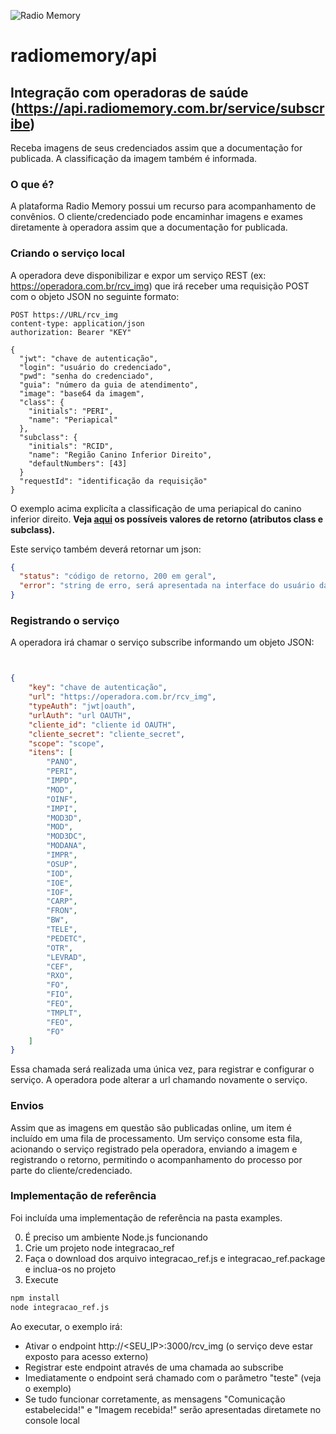 ![Radio Memory](https://radiomemory.com.br/wp-content/uploads/2020/02/logo-site-com-borda.png)
# radiomemory/api

## Integração com operadoras de saúde (https://api.radiomemory.com.br/service/subscribe)
Receba imagens de seus credenciados assim que a documentação for publicada. A classificação da imagem também é informada.



### O que é?
A plataforma Radio Memory possui um recurso para acompanhamento de convênios. O cliente/credenciado pode encaminhar imagens e exames diretamente à operadora assim que a documentação for publicada.

### Criando o serviço local
A operadora deve disponibilizar e expor um serviço REST (ex: https://operadora.com.br/rcv_img) que irá receber uma requisição POST com o  objeto JSON no seguinte formato:

```
POST https://URL/rcv_img
content-type: application/json
authorization: Bearer "KEY"

{
  "jwt": "chave de autenticação",
  "login": "usuário do credenciado",
  "pwd": "senha do credenciado",
  "guia": "número da guia de atendimento",
  "image": "base64 da imagem",
  "class": {
    "initials": "PERI",
    "name": "Periapical"
  },
  "subclass": {
    "initials": "RCID",
    "name": "Região Canino Inferior Direito",
    "defaultNumbers": [43]
  }
  "requestId": "identificação da requisição"
}
```

O exemplo acima explicíta a classificação de uma periapical do canino inferior direito. **Veja [aqui](https://github.com/radiomemory/api/tree/main/ia/classify) os possíveis valores de retorno (atributos class e subclass).**

Este serviço também deverá retornar um json:

```json
{
  "status": "código de retorno, 200 em geral",
  "error": "string de erro, será apresentada na interface do usuário da integração"
}
```

### Registrando o serviço
A operadora irá chamar o serviço subscribe informando um objeto JSON:


```json


{
	"key": "chave de autenticação",
	"url": "https://operadora.com.br/rcv_img",
	"typeAuth": "jwt|oauth",
	"urlAuth": "url OAUTH",
	"cliente_id": "cliente id OAUTH",
	"cliente_secret": "cliente_secret",
	"scope": "scope",
	"itens": [
		"PANO",
		"PERI",
		"IMPD",
		"MOD",
		"OINF",
		"IMPI",
		"MOD3D",
		"MOD",
		"MOD3DC",
		"MODANA",
		"IMPR",
		"OSUP",
		"IOD",
		"IOE",
		"IOF",
		"CARP",
		"FRON",
		"BW",
		"TELE",
		"PEDETC",
		"OTR",
		"LEVRAD",
		"CEF",
		"RXO",
		"FO",
		"FIO",
		"FEO",
		"TMPLT",
		"FEO",
		"FO"
	]
}
```

Essa chamada será realizada uma única vez, para registrar e configurar o serviço. A operadora pode alterar a url chamando novamente o serviço.

### Envios
Assim que as imagens em questão são publicadas online, um item é incluído em uma fila de processamento. Um serviço consome esta fila, acionando o serviço registrado pela operadora, enviando a imagem e registrando o retorno, permitindo o acompanhamento do processo por parte do cliente/credenciado.

### Implementação de referência
Foi incluída uma implementação de referência na pasta examples.

0. É preciso um ambiente Node.js funcionando
1. Crie um projeto node integracao_ref
2. Faça o download dos arquivo integracao_ref.js e integracao_ref.package e inclua-os no projeto
3. Execute
```bash
npm install
node integracao_ref.js
```

Ao executar, o exemplo irá:
* Ativar o endpoint http://<SEU_IP>:3000/rcv_img (o serviço deve estar exposto para acesso externo)
* Registrar este endpoint através de uma chamada ao subscribe
* Imediatamente o endpoint será chamado com o parâmetro "teste" (veja o exemplo)
* Se tudo funcionar corretamente, as mensagens "Comunicação estabelecida!" e "Imagem recebida!" serão apresentadas diretamete no console local
